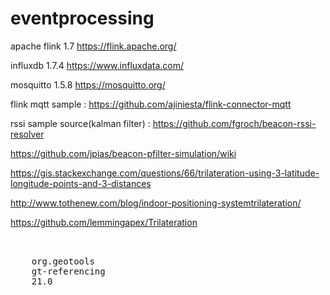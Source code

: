 # eventprocessing

apache flink 1.7 https://flink.apache.org/

influxdb 1.7.4 https://www.influxdata.com/

mosquitto 1.5.8 https://mosquitto.org/

flink mqtt sample : https://github.com/ajiniesta/flink-connector-mqtt

rssi sample source(kalman filter) : https://github.com/fgroch/beacon-rssi-resolver

https://github.com/jpias/beacon-pfilter-simulation/wiki

https://gis.stackexchange.com/questions/66/trilateration-using-3-latitude-longitude-points-and-3-distances

http://www.tothenew.com/blog/indoor-positioning-systemtrilateration/

https://github.com/lemmingapex/Trilateration

<pre>
<!-- https://mvnrepository.com/artifact/org.geotools/gt-referencing -->
<dependency>
    <groupId>org.geotools</groupId>
    <artifactId>gt-referencing</artifactId>
    <version>21.0</version>
</dependency>
</pre>





